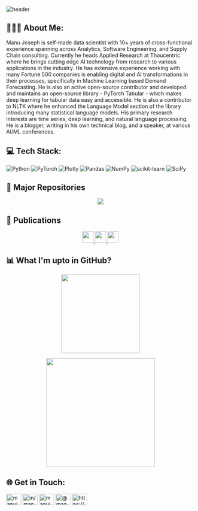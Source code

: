<!--
**manujosephv/manujosephv** is a ✨ _special_ ✨ repository because its `README.md` (this file) appears on your GitHub profile.

Here are some ideas to get you started:

- 🔭 I’m currently working on ...
- 🌱 I’m currently learning ...
- 👯 I’m looking to collaborate on ...
- 🤔 I’m looking for help with ...
- 💬 Ask me about ...
- 📫 How to reach me: ...
- 😄 Pronouns: ...
- ⚡ Fun fact: ...
-->
![header](https://capsule-render.vercel.app/api?type=Waving&color=gradient&height=300&section=header&text=Manu%20Joseph&fontSize=90&animation=fadeIn&desc=Head%20of%20Applied%20Research%20|%20Creator%20of%20PyTorch%20Tabular%20|%20Speaker%20|%20Blogger&descAlignY=70)
## 👨🏻‍💻 About Me:
Manu Joseph is self-made data scientist with 10+ years of cross-functional experience spanning across Analytics, Software Engineering, and Supply Chain consulting. Currently he heads Applied Research at Thoucentric where he brings cutting edge AI technology from research to various applications in the industry. He has extensive experience working with many Fortune 500 companies is enabling digital and AI transformations in their processes, specifically in Machine Learning based Demand Forecasting. He is also an active open-source contributor and developed and maintains an open-source library - PyTorch Tabular - which makes deep learning for tabular data easy and accessible. He is also a contributor to NLTK where he enhanced the Language Model section of the library introducing many statistical language models. His primary research interests are time series, deep learning, and natural language processing. He is a blogger, writing in his own technical blog, and a speaker, at various AI/ML conferences.

<!-- <img alt="Night Coding" src="https://raw.githubusercontent.com/AVS1508/AVS1508/master/assets/Night-Coding.gif" align="right"/> -->

## 💻 Tech Stack:
![Python](https://img.shields.io/badge/python-3670A0?style=for-the-badge&logo=python&logoColor=ffdd54) ![PyTorch](https://img.shields.io/badge/PyTorch-%23EE4C2C.svg?style=for-the-badge&logo=PyTorch&logoColor=white) ![Plotly](https://img.shields.io/badge/Plotly-%233F4F75.svg?style=for-the-badge&logo=plotly&logoColor=white) ![Pandas](https://img.shields.io/badge/pandas-%23150458.svg?style=for-the-badge&logo=pandas&logoColor=white) ![NumPy](https://img.shields.io/badge/numpy-%23013243.svg?style=for-the-badge&logo=numpy&logoColor=white) ![scikit-learn](https://img.shields.io/badge/scikit--learn-%23F7931E.svg?style=for-the-badge&logo=scikit-learn&logoColor=white) ![SciPy](https://img.shields.io/badge/SciPy-%230C55A5.svg?style=for-the-badge&logo=scipy&logoColor=%white)

## 🚩 Major Repositories
<p align="center">
<a href="https://github.com/manujosephv/pytorch_tabular">
  <img align="center" src="https://github-readme-stats.vercel.app/api/pin/?username=manujosephv&repo=pytorch_tabular&theme=vue" />
</a>
<!-- <a href="https://github.com/manujosephv/deeprenewalprocess">
  <img align="center" src="https://github-readme-stats.vercel.app/api/pin/?username=manujosephv&repo=deeprenewalprocess&theme=vue" />
</a> -->
</p>

## 📰 Publications

<p align="center">
<a href="https://arxiv.org/abs/2104.13638">
  <img height="30em" src="https://img.shields.io/badge/arxiv(2021)-PyTorch%20Tabular:%20A%20Framework%20for%20Deep%20Learning%20with%20Tabular%20Data-informational?style=flat&color=2bbc8a"/>
</a>
<a href="https://arxiv.org/abs/2207.08548">
  <img height="30em" src="https://img.shields.io/badge/arxiv(2021)-GATE:%20Gated%20Additive%20Tree%20Ensemble%20for%20Tabular%20Classification%20and%20Regression-informational?style=flat&color=2bbc8a"/>
</a>
<a href="https://arxiv.org/abs/2208.08388">
  <img height="30em" src="https://img.shields.io/badge/arxiv(2021)-LAMA Net:%20Unsupervised%20Domain%20Adaptation%20via%20Latent%20Alignment%20and%20Manifold%20Learning%20for%20RUL%20Prediction-informational?style=flat&color=2bbc8a"/>
</a>

</p>


## 📊 What I'm upto in GitHub?

<p align="center">
<a href="https://github.com/manujosephv">
  <img height="210em" src="https://github-readme-stats.vercel.app/api?username=manujosephv&theme=vue&hide_border=false&include_all_commits=false&count_private=true" />
  
  <!-- <img height="180em" src="https://github-readme-stats-eight-theta.vercel.app/api/top-langs/?username=manujosephv&layout=compact&exclude_lang=java+r&theme=vue-dark" /> -->
</a>
</p>
<p align="center">
<a href="https://github.com/manujosephv">
  <img height="290em" src="https://github-profile-trophy.vercel.app/?username=manujosephv&theme=flat&no-frame=true&no-bg=false&margin-w=4row=2&column=3&title=Stars,Commits,Followers,Repositories,MultiLanguage,Issues" />
  <!-- <img height="180em" src="https://github-readme-stats-eight-theta.vercel.app/api/top-langs/?username=manujosephv&layout=compact&exclude_lang=java+r&theme=vue-dark" /> -->
</a>
</p>

## 🌐 Get in Touch:
<p align="left">
<a href="https://twitter.com/manujosephv" target="blank"><img align="center" src="https://raw.githubusercontent.com/rahuldkjain/github-profile-readme-generator/master/src/images/icons/Social/twitter.svg" alt="manujosephv" height="30" width="40" /></a>
<a href="https://linkedin.com/in/in/manujosephv" target="blank"><img align="center" src="https://raw.githubusercontent.com/rahuldkjain/github-profile-readme-generator/master/src/images/icons/Social/linked-in-alt.svg" alt="in/manujosephv" height="30" width="40" /></a>
<a href="https://kaggle.com/manujosephv" target="blank"><img align="center" src="https://raw.githubusercontent.com/rahuldkjain/github-profile-readme-generator/master/src/images/icons/Social/kaggle.svg" alt="manujosephv" height="30" width="40" /></a>
<a href="https://medium.com/@manujosephv" target="blank"><img align="center" src="https://raw.githubusercontent.com/rahuldkjain/github-profile-readme-generator/master/src/images/icons/Social/medium.svg" alt="@manujosephv" height="30" width="40" /></a>
<a href="/https://deep-and-shallow.com/feed/" target="blank"><img align="center" src="https://raw.githubusercontent.com/rahuldkjain/github-profile-readme-generator/master/src/images/icons/Social/rss.svg" alt="https://deep-and-shallow.com/feed/" height="30" width="40" /></a>
</p>
<!-- 
[![LinkedIn](https://img.shields.io/badge/LinkedIn-%230077B5.svg?logo=linkedin&logoColor=white)](https://linkedin.com/in/in/manujosephv) [![Medium](https://img.shields.io/badge/Medium-12100E?logo=medium&logoColor=white)](https://medium.com/@manujosephv) [![Twitter](https://img.shields.io/badge/Twitter-%231DA1F2.svg?logo=Twitter&logoColor=white)](https://twitter.com/manujosephv)  -->

<!-- ![](https://github-profile-summary-cards.vercel.app/api/cards/profile-details?username=manujosephv&theme=vue) -->
<!-- ![](https://github-readme-stats.vercel.app/api?username=manujosephv&theme=dark&hide_border=false&include_all_commits=false&count_private=true)<br/> -->
<!-- ![](https://github-readme-stats.vercel.app/api/top-langs/?username=manujosephv&theme=dark&hide_border=false&include_all_commits=false&count_private=true&layout=compact) -->

<!--  -->
